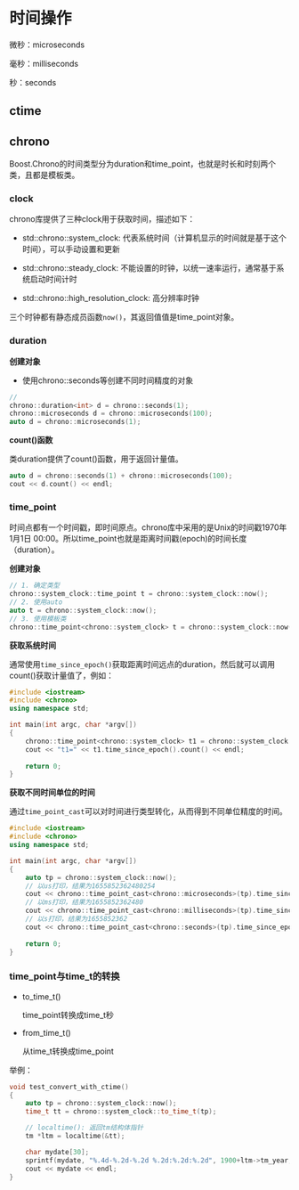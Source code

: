 # 时间操作

微秒：microseconds

毫秒：milliseconds

秒：seconds

## ctime



## chrono

Boost.Chrono的时间类型分为duration和time_point，也就是时长和时刻两个类，且都是模板类。



### clock

chrono库提供了三种clock用于获取时间，描述如下：

- std::chrono::system_clock: 代表系统时间（计算机显示的时间就是基于这个时间），可以手动设置和更新

- std::chrono::steady_clock: 不能设置的时钟，以统一速率运行，通常基于系统启动时间计时

- std::chrono::high_resolution_clock: 高分辨率时钟

三个时钟都有静态成员函数`now()`，其返回值值是time_point对象。



### duration

**创建对象**

- 使用chrono::seconds等创建不同时间精度的对象

```c++
// 
chrono::duration<int> d = chrono::seconds(1);             
chrono::microseconds d = chrono::microseconds(100);
auto d = chrono::microseconds(1);
```

**count()函数**

类duration提供了count()函数，用于返回计量值。

```c++
auto d = chrono::seconds(1) + chrono::microseconds(100);
cout << d.count() << endl;
```



### time_point

时间点都有一个时间戳，即时间原点。chrono库中采用的是Unix的时间戳1970年1月1日 00:00。所以time_point也就是距离时间戳(epoch)的时间长度（duration）。

**创建对象**

```c++
// 1. 确定类型
chrono::system_clock::time_point t = chrono::system_clock::now();
// 2. 使用auto
auto t = chrono::system_clock::now();
// 3. 使用模板类
chrono::time_point<chrono::system_clock> t = chrono::system_clock::now();
```



**获取系统时间**

通常使用`time_since_epoch()`获取距离时间远点的duration，然后就可以调用count()获取计量值了，例如：

```c++
#include <iostream>
#include <chrono>
using namespace std;

int main(int argc, char *argv[])
{
    chrono::time_point<chrono::system_clock> t1 = chrono::system_clock::now(); 
    cout << "t1=" << t1.time_since_epoch().count() << endl;
    
    return 0;
}
```

**获取不同时间单位的时间**

通过`time_point_cast`可以对时间进行类型转化，从而得到不同单位精度的时间。

```c++
#include <iostream>
#include <chrono>
using namespace std;

int main(int argc, char *argv[])
{
	auto tp = chrono::system_clock::now();
    // 以us打印，结果为1655852362480254
    cout << chrono::time_point_cast<chrono::microseconds>(tp).time_since_epoch().count() << endl;
    // 以ms打印，结果为1655852362480
    cout << chrono::time_point_cast<chrono::milliseconds>(tp).time_since_epoch().count() << endl;
    // 以s打印，结果为1655852362
    cout << chrono::time_point_cast<chrono::seconds>(tp).time_since_epoch().count() << endl;
    
    return 0;
}
```



### time_point与time_t的转换

- to_time_t() 

  time_point转换成time_t秒

- from_time_t() 

  从time_t转换成time_point

举例：

```c++
void test_convert_with_ctime()
{
    auto tp = chrono::system_clock::now();
    time_t tt = chrono::system_clock::to_time_t(tp);

    // localtime(): 返回tm结构体指针
    tm *ltm = localtime(&tt);

    char mydate[30];
    sprintf(mydate, "%.4d-%.2d-%.2d %.2d:%.2d:%.2d", 1900+ltm->tm_year, 1+ltm->tm_mon, ltm->tm_mday, ltm->tm_hour, ltm->tm_min, ltm->tm_sec);
    cout << mydate << endl;
}
```

